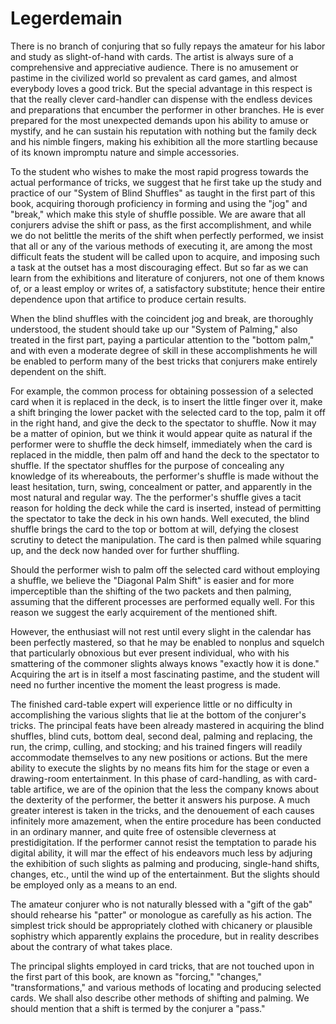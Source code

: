 # Legerdemain

There is no branch of conjuring that so fully repays the amateur for his labor and study as slight-of-hand with cards. The artist is always sure of a comprehensive and appreciative audience. There is no amusement or pastime in the civilized world so prevalent as card games, and almost everybody loves a good trick. But the special advantage in this respect is that the really clever card-handler can dispense with the endless devices and preparations that encumber the performer in other branches. He is ever prepared for the most unexpected demands upon his ability to amuse or mystify, and he can sustain his reputation with nothing but the family deck and his nimble fingers, making his exhibition all the more startling because of its known impromptu nature and simple accessories.

To the student who wishes to make the most rapid progress towards the actual performance of tricks, we suggest that he first take up the study and practice of our "System of Blind Shuffles" as taught in the first part of this book, acquiring thorough proficiency in forming and using the "jog" and "break," which make this style of shuffle possible. We are aware that all conjurers advise the shift or pass, as the first accomplishment, and while we do not belittle the merits of the shift when perfectly performed, we insist that all or any of the various methods of executing it, are among the most difficult feats the student will be called upon to acquire, and imposing such a task at the outset has a most discouraging effect. But so far as we can learn from the exhibitions and literature of conjurers, not one of them knows of, or a least employ or writes of, a satisfactory substitute; hence their entire dependence upon that artifice to produce certain results.

When the blind shuffles with the coincident jog and break, are thoroughly understood, the student should take up our "System of Palming," also treated in the first part, paying a particular attention to the "bottom palm," and with even a moderate degree of skill in these accomplishments he will be enabled to perform many of the best tricks that conjurers make entirely dependent on the shift.

For example, the common process for obtaining possession of a selected card when it is replaced in the deck, is to insert the little finger over it, make a shift bringing the lower packet with the selected card to the top, palm it off in the right hand, and give the deck to the spectator to shuffle. Now it may be a matter of opinion, but we think it would appear quite as natural if the performer were to shuffle the deck himself, immediately when the card is replaced in the middle, then palm off and hand the deck to the spectator to shuffle. If the spectator shuffles for the purpose of concealing any knowledge of its whereabouts, the performer's shuffle is made without the least hesitation, turn, swing, concealment or patter, and apparently in the most natural and regular way. The the performer's shuffle gives a tacit reason for holding the deck while the card is inserted, instead of permitting the spectator to take the deck in his own hands. Well executed, the blind shuffle brings the card to the top or bottom at will, defying the closest scrutiny to detect the manipulation. The card is then palmed while squaring up, and the deck now handed over for further shuffling.

Should the performer wish to palm off the selected card without employing a shuffle, we believe the "Diagonal Palm Shift" is easier and for more imperceptible than the shifting of the two packets and then palming, assuming that the different processes are performed equally well. For this reason we suggest the early acquirement of the mentioned shift.

However, the enthusiast will not rest until every slight in the calendar has been perfectly mastered, so that he may be enabled to nonplus and squelch that particularly obnoxious but ever present individual, who with his smattering of the commoner slights always knows "exactly how it is done." Acquiring the art is in itself a most fascinating pastime, and the student will need no further incentive the moment the least progress is made.

The finished card-table expert will experience little or no difficulty in accomplishing the various slights that lie at the bottom of the conjurer's tricks. The principal feats have been already mastered in acquiring the blind shuffles, blind cuts, bottom deal, second deal, palming and replacing, the run, the crimp, culling, and stocking; and his trained fingers will readily accommodate themselves to any new positions or actions. But the mere ability to execute the slights by no means fits him for the stage or even a drawing-room entertainment. In this phase of card-handling, as with card-table artifice, we are of the opinion that the less the company knows about the dexterity of the performer, the better it answers his purpose. A much greater interest is taken in the tricks, and the denouement of each causes infinitely more amazement, when the entire procedure has been conducted in an ordinary manner, and quite free of ostensible cleverness at prestidigitation. If the performer cannot resist the temptation to parade his digital ability, it will mar the effect of his endeavors much less by adjuring the exhibition of such slights as palming and producing, single-hand shifts, changes, etc., until the wind up of the entertainment. But the slights should be employed only as a means to an end.

The amateur conjurer who is not naturally blessed with a "gift of the gab" should rehearse his "patter" or monologue as carefully as his action. The simplest trick should be appropriately clothed with chicanery or plausible sophistry which apparently explains the procedure, but in reality describes about the contrary of what takes place.

The principal slights employed in card tricks, that are not touched upon in the first part of this book, are known as "forcing," "changes," "transformations," and various methods of locating and producing selected cards. We shall also describe other methods of shifting and palming. We should mention that a shift is termed by the conjurer a "pass."

